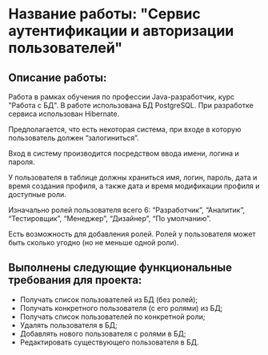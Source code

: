 # **Название работы: "Сервис аутентификации и авторизации пользователей"**

## Описание работы:
Работа в рамках обучения по профессии Java-разработчик, курс "Работа с БД". В работе использована БД PostgreSQL. При разработке сервиса использован Hibernate.

Предполагается, что есть некоторая система, при входе в которую пользователь должен “залогиниться”. 

Вход в систему производится посредством ввода имени, логина и пароля.

У пользователя в таблице должны храниться имя, логин, пароль, дата и время создания профиля, а также дата и время модификации профиля и доступные роли.

Изначально ролей пользователя всего 6: “Разработчик”, “Аналитик”, “Тестировщик”, “Менеджер”, “Дизайнер”, “По умолчанию”. 

Есть возможность для добавления ролей. Ролей у пользователя может быть сколько угодно (но не меньше одной роли).

## Выполнены следующие функциональные требования для проекта:
- Получать список пользователей из БД (без ролей);
- Получать конкретного пользователя (с его ролями) из БД;
- Получать список пользователей по конкретной роли;
- Удалять пользователя в БД;
- Добавлять нового пользователя с ролями в БД;
- Редактировать существующего пользователя в БД.

